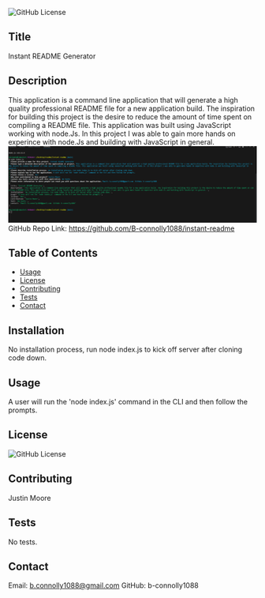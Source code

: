 
![GitHub License](https://img.shields.io/badge/License-MIT-yellow.svg)
## Title
Instant README Generator
## Description
This application is a command line application that will generate a high quality professional README file for a new application build. The inspiration for building this project is the desire to reduce the amount of time spent on compiling a README file. This application was built using JavaScript working with node.Js. In this project I was able to gain more hands on experince with node.Js and building with JavaScript in general. 
![CLIScreenShot](/images/Screenshot%202023-07-11%20154716.png)
GitHub Repo Link: https://github.com/B-connolly1088/instant-readme
## Table of Contents
- [Usage](#Usage)
- [License](#license)
- [Contributing](#contributing)
- [Tests](#tests)
- [Contact](#contact)
## Installation
No installation process, run node index.js to kick off server after cloning code down.
## Usage
A user will run the 'node index.js' command in the CLI and then follow the prompts.
## License
![GitHub License](https://img.shields.io/badge/License-MIT-yellow.svg)
## Contributing
Justin Moore
## Tests
No tests.
## Contact
Email: b.connolly1088@gmail.com  GitHub: b-connolly1088
